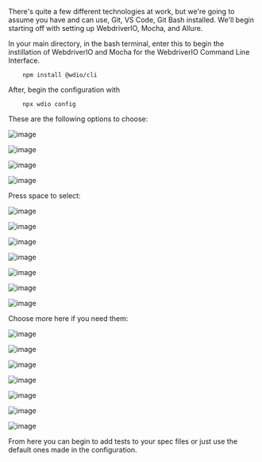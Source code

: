 There's quite a few different technologies at work, but we're going to assume you have and can use, Git, VS Code, Git Bash installed. We'll begin starting off with setting up WebdriverIO, Mocha, and Allure.

In your main directory, in the bash terminal, enter this to begin the instillation of WebdriverIO and Mocha for the WebdriverIO Command Line Interface.
        
        npm install @wdio/cli

After, begin the configuration with

        npx wdio config

These are the following options to choose:

![image](https://github.com/terrainthesky-hub/terrainthesky-hub.github.io/assets/60892621/f9bee03f-cda5-429b-9e26-3eb4fb4486cb)

![image](https://github.com/terrainthesky-hub/terrainthesky-hub.github.io/assets/60892621/74a6a37c-ae4a-4405-82b4-4bf314da960e)

![image](https://github.com/terrainthesky-hub/terrainthesky-hub.github.io/assets/60892621/8b9eebcf-a0ab-4b36-91fc-a658be7eacc6)

![image](https://github.com/terrainthesky-hub/terrainthesky-hub.github.io/assets/60892621/3d098dcf-6a2a-4beb-aeb7-1f975d8df201)

  Press space to select:

![image](https://github.com/terrainthesky-hub/terrainthesky-hub.github.io/assets/60892621/b2e68906-5679-4102-b1ef-caac80644a06)

![image](https://github.com/terrainthesky-hub/terrainthesky-hub.github.io/assets/60892621/8c250dee-58cc-455b-b0da-8fd67c1d6157)

![image](https://github.com/terrainthesky-hub/terrainthesky-hub.github.io/assets/60892621/b18c700b-fe9e-489e-b18e-8ba136f5bc6f)

![image](https://github.com/terrainthesky-hub/terrainthesky-hub.github.io/assets/60892621/c04a1aff-d2d4-4020-9595-70fcb6d2ca62)

![image](https://github.com/terrainthesky-hub/terrainthesky-hub.github.io/assets/60892621/b2bc33a9-8a59-4855-89b1-bceac0155d38)

![image](https://github.com/terrainthesky-hub/terrainthesky-hub.github.io/assets/60892621/d7b0f5d3-873f-4a85-b05f-5688c22e63c7)

![image](https://github.com/terrainthesky-hub/terrainthesky-hub.github.io/assets/60892621/a7d06830-a53d-42e3-8696-ee7f556751bf)

  Choose more here if you need them:

![image](https://github.com/terrainthesky-hub/terrainthesky-hub.github.io/assets/60892621/a5ef8b00-02fb-45c1-a08f-8a461f560357)

![image](https://github.com/terrainthesky-hub/terrainthesky-hub.github.io/assets/60892621/ead8d4d5-655a-44eb-90ac-7fd9caef2449)

![image](https://github.com/terrainthesky-hub/terrainthesky-hub.github.io/assets/60892621/ba955ac4-7097-4acf-811f-a0173d8eaa10)

![image](https://github.com/terrainthesky-hub/terrainthesky-hub.github.io/assets/60892621/7c40b307-de13-42e5-96f0-3fb1f99d4d31)

![image](https://github.com/terrainthesky-hub/terrainthesky-hub.github.io/assets/60892621/3e104f0e-f7cb-4755-ad7b-53d4ae4e6785)

![image](https://github.com/terrainthesky-hub/terrainthesky-hub.github.io/assets/60892621/1c8744ab-716e-4723-afcf-88afc5c27653)

![image](https://github.com/terrainthesky-hub/terrainthesky-hub.github.io/assets/60892621/1283a63e-c627-4319-b14c-cdd2a23cb42b)

From here you can begin to add tests to your spec files or just use the default ones made in the configuration.



